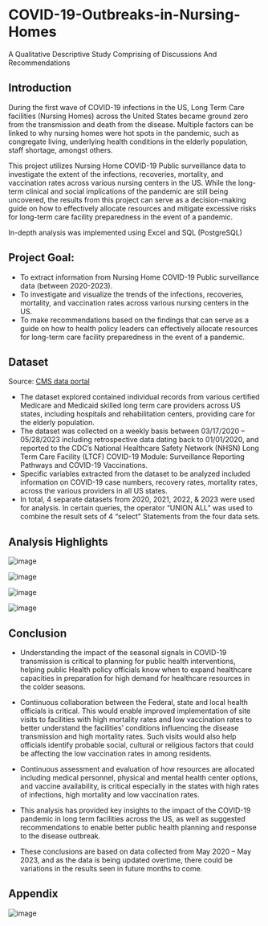 # COVID-19-Outbreaks-in-Nursing-Homes
A Qualitative Descriptive Study Comprising of Discussions And Recommendations

## Introduction
During the first wave of COVID-19 infections in the US, Long Term Care facilities (Nursing Homes) across the United States became ground zero from the transmission and death from the disease. Multiple factors can be linked to why nursing homes were hot spots in the pandemic, such as congregate living, underlying health conditions in the elderly population, staff shortage, amongst others. 

This project utilizes Nursing Home COVID-19 Public surveillance data to investigate the extent of the infections, recoveries, mortality, and vaccination rates across various nursing centers in the US. While the long-term clinical and social implications of the pandemic are still being uncovered, the results from this project can serve as a decision-making guide on how to effectively allocate resources and mitigate excessive risks for long-term care facility preparedness in the event of a pandemic. 

In-depth analysis was implemented using Excel and SQL (PostgreSQL)

## Project Goal: 
* To extract information from Nursing Home COVID-19 Public surveillance data (between 2020-2023).
* To investigate and visualize the trends of the infections, recoveries, mortality, and vaccination rates across various nursing centers in the US.
* To make recommendations based on the findings that can serve as a guide on how to health policy leaders can effectively allocate resources for long-term care facility preparedness in the event of a pandemic.

## Dataset

Source: [CMS data portal](https://data.cms.gov/covid-19/covid-19-nursing-home-data)

- The dataset explored contained individual records from various certified Medicare and Medicaid skilled long term care providers across US states, including hospitals and rehabilitation centers, providing care for the elderly population.
- The dataset was collected on a weekly basis between 03/17/2020 – 05/28/2023 including retrospective data dating back to 01/01/2020, and reported to the CDC’s National Healthcare Safety Network (NHSN) Long Term Care Facility (LTCF) COVID-19 Module: Surveillance Reporting Pathways and COVID-19 Vaccinations.
- Specific variables extracted from the dataset to be analyzed included information on COVID-19 case numbers, recovery rates, mortality rates, across the various providers in all US states.
- In total, 4 separate datasets from 2020, 2021, 2022, & 2023  were used for analysis. In certain queries, the operator “UNION ALL” was used to combine the result sets of 4 “select” Statements from the four data sets. 


## Analysis Highlights

![image](https://github.com/IkChristine/A-Retrospective-Analysis-of-COVID-19-Outbreaks-in-Nursing-Homes/assets/104997783/b67c785c-0021-4926-9d79-2d422a602745)


![image](https://github.com/IkChristine/A-Retrospective-Analysis-of-COVID-19-Outbreaks-in-Nursing-Homes/assets/104997783/36cd39d1-2149-48b2-80e1-d2dd7cf7cf40)


![image](https://github.com/IkChristine/A-Retrospective-Analysis-of-COVID-19-Outbreaks-in-Nursing-Homes/assets/104997783/d93f7f3e-1287-4e7c-96ba-f6a054d409be)


![image](https://github.com/IkChristine/A-Retrospective-Analysis-of-COVID-19-Outbreaks-in-Nursing-Homes/assets/104997783/b0418c48-1bcd-42d7-af16-a2ca00d02b3d)


## Conclusion
* Understanding the impact of the seasonal signals in COVID-19 transmission is critical to planning for public health interventions, helping public Health policy officials know when to expand healthcare capacities in preparation for high demand for healthcare resources in the colder seasons. 
* Continuous collaboration between the Federal, state and local health officials is critical. This would enable improved implementation of site visits to facilities with high mortality rates and low vaccination rates to better understand the facilities’ conditions influencing the disease transmission and high mortality rates. Such visits would also help officials identify probable social, cultural or religious factors that could be affecting the low vaccination rates in among residents. 
* Continuous assessment and evaluation of how resources are allocated including medical personnel, physical and mental health center options, and vaccine availability, is critical especially in the states with high rates of infections, high mortality and low vaccination rates.

* This analysis has provided key insights to the impact of the COVID-19 pandemic in long term facilities across the US, as well as suggested recommendations to enable better public health planning and response to the disease outbreak. 
* These conclusions are based on data collected from May 2020 – May 2023, and as the data is being updated overtime, there could be variations in the results seen in future months to come.


## Appendix

![image](https://github.com/IkChristine/A-Retrospective-Analysis-of-COVID-19-Outbreaks-in-Nursing-Homes/assets/104997783/91320146-be8d-47b1-bb97-3552c4e5bccf)


